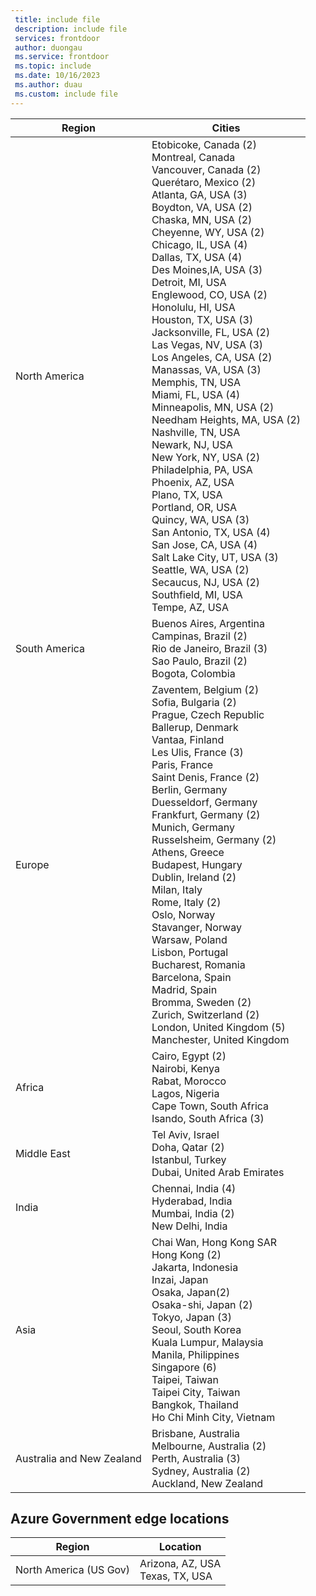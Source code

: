 ```yaml
---
 title: include file
 description: include file
 services: frontdoor
 author: duongau
 ms.service: frontdoor
 ms.topic: include
 ms.date: 10/16/2023
 ms.author: duau
 ms.custom: include file
---
```


| Region | Cities |
|--|--|
| North America | Etobicoke, Canada (2)<br />Montreal, Canada<br />Vancouver, Canada (2)<br />Querétaro, Mexico (2)<br />Atlanta, GA, USA (3)<br />Boydton, VA, USA (2)<br />Chaska, MN, USA (2)<br /> Cheyenne, WY, USA (2)<br />Chicago, IL, USA (4)<br /> Dallas, TX, USA (4)<br />Des Moines,IA, USA (3)<br />Detroit, MI, USA<br />Englewood, CO, USA (2)<br />Honolulu, HI, USA<br />Houston, TX, USA (3)<br />Jacksonville, FL, USA (2)<br />Las Vegas, NV, USA (3)<br />Los Angeles, CA, USA (2)<br />Manassas, VA, USA (3)<br />Memphis, TN, USA<br /> Miami, FL, USA (4)<br />Minneapolis, MN, USA (2)<br />Needham Heights, MA, USA (2)<br /> Nashville, TN, USA<br />Newark, NJ, USA<br />New York, NY, USA (2)<br />Philadelphia, PA, USA<br />Phoenix, AZ, USA<br />Plano, TX, USA<br />Portland, OR, USA<br />Quincy, WA, USA (3)<br />San Antonio, TX, USA (4)<br />San Jose, CA, USA (4)<br />Salt Lake City, UT, USA (3)<br />Seattle, WA, USA (2)<br />Secaucus, NJ, USA (2)<br />Southfield, MI, USA<br />Tempe, AZ, USA<br /> |
| South America | Buenos Aires, Argentina<br />Campinas, Brazil (2)<br />Rio de Janeiro, Brazil (3)<br />Sao Paulo, Brazil (2)<br />Bogota, Colombia |
| Europe | Zaventem, Belgium (2)<br />Sofia, Bulgaria (2)<br />Prague, Czech Republic<br />Ballerup, Denmark<br /> Vantaa, Finland<br />Les Ulis, France (3)<br />Paris, France<br />Saint Denis, France (2)<br />Berlin, Germany<br />Duesseldorf, Germany<br />Frankfurt, Germany (2)<br />Munich, Germany<br />Russelsheim, Germany (2)<br />Athens, Greece<br />Budapest, Hungary<br />Dublin, Ireland (2)<br />Milan, Italy<br />Rome, Italy (2)<br />Oslo, Norway<br />Stavanger, Norway<br />Warsaw, Poland<br />Lisbon, Portugal<br />Bucharest, Romania<br />Barcelona, Spain<br />Madrid, Spain<br />Bromma, Sweden (2)<br />Zurich, Switzerland (2)<br />London, United Kingdom (5)<br />Manchester, United Kingdom |
| Africa | Cairo, Egypt (2)<br />Nairobi, Kenya<br />Rabat, Morocco<br />Lagos, Nigeria<br />Cape Town, South Africa<br />Isando, South Africa (3) |
| Middle East | Tel Aviv, Israel<br />Doha, Qatar (2)<br />Istanbul, Turkey<br />Dubai, United Arab Emirates |
| India | Chennai, India (4)<br />Hyderabad, India<br />Mumbai, India (2)<br />New Delhi, India |
| Asia | Chai Wan, Hong Kong SAR<br />Hong Kong (2)<br />Jakarta, Indonesia<br />Inzai, Japan<br />Osaka, Japan(2)<br />Osaka-shi, Japan (2)<br />Tokyo, Japan (3)<br />Seoul, South Korea<br />Kuala Lumpur, Malaysia<br />Manila, Philippines<br />Singapore (6)<br />Taipei, Taiwan<br />Taipei City, Taiwan<br />Bangkok, Thailand<br />Ho Chi Minh City, Vietnam |
| Australia and New Zealand | Brisbane, Australia<br />Melbourne, Australia (2)<br />Perth, Australia (3)<br />Sydney, Australia (2)<br />Auckland, New Zealand |

## Azure Government edge locations

| Region | Location |
| --- | --- |
| North America (US Gov) | Arizona, AZ, USA<br />Texas, TX, USA | 
